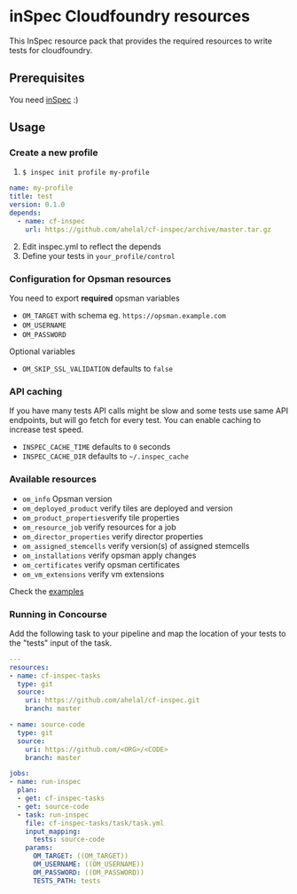 # inSpec Cloudfoundry resources

This InSpec resource pack that provides the required resources to write tests for cloudfoundry.

## Prerequisites

You need [inSpec](https://www.inspec.io/downloads/) :)

## Usage
### Create a new profile

1. `$ inspec init profile my-profile`

```yaml
name: my-profile
title: test
version: 0.1.0
depends:
  - name: cf-inspec
    url: https://github.com/ahelal/cf-inspec/archive/master.tar.gz
```

2. Edit inspec.yml to reflect the depends
3. Define your tests in `your_profile/control`

### Configuration for Opsman resources

You need to export **required** opsman variables
* `OM_TARGET` with schema eg. `https://opsman.example.com`
* `OM_USERNAME`
* `OM_PASSWORD`

Optional variables
* `OM_SKIP_SSL_VALIDATION` defaults to `false`

### API caching

If you have many tests API calls might be slow and some tests use same API endpoints, but will go fetch for every test. You can enable caching to increase test speed.
* `INSPEC_CACHE_TIME` defaults to `0` seconds
* `INSPEC_CACHE_DIR` defaults to `~/.inspec_cache`

### Available resources

* `om_info` Opsman version
* `om_deployed_product` verify tiles are deployed and version
* `om_product_properties`verify tile properties
* `om_resource_job` verify resources for a job
* `om_director_properties` verify director properties
* `om_assigned_stemcells` verify version(s) of assigned stemcells
* `om_installations` verify opsman apply changes
* `om_certificates` verify opsman certificates
* `om_vm_extensions` verify vm extensions

Check the [examples](test/example/controls)

### Running in Concourse

Add the following task to your pipeline and map the location of your tests to the "tests" input of the task.

```yaml
---
resources:
- name: cf-inspec-tasks
  type: git
  source:
    uri: https://github.com/ahelal/cf-inspec.git
    branch: master

- name: source-code
  type: git
  source:
    uri: https://github.com/<ORG>/<CODE>
    branch: master

jobs:
- name: run-inspec
  plan:
  - get: cf-inspec-tasks
  - get: source-code
  - task: run-inspec
    file: cf-inspec-tasks/task/task.yml
    input_mapping:
      tests: source-code
    params:
      OM_TARGET: ((OM_TARGET))
      OM_USERNAME: ((OM_USERNAME))
      OM_PASSWORD: ((OM_PASSWORD))
      TESTS_PATH: tests
```
